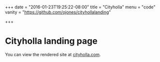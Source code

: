 +++
date = "2016-01-23T19:25:22-08:00"
title = "Cityholla"
menu = "code"
vanity = "https://github.com/ojones/cityhollalanding"

+++

# Cityholla landing page

You can view the rendered site at [cityholla.com](http://www.cityholla.com/).

